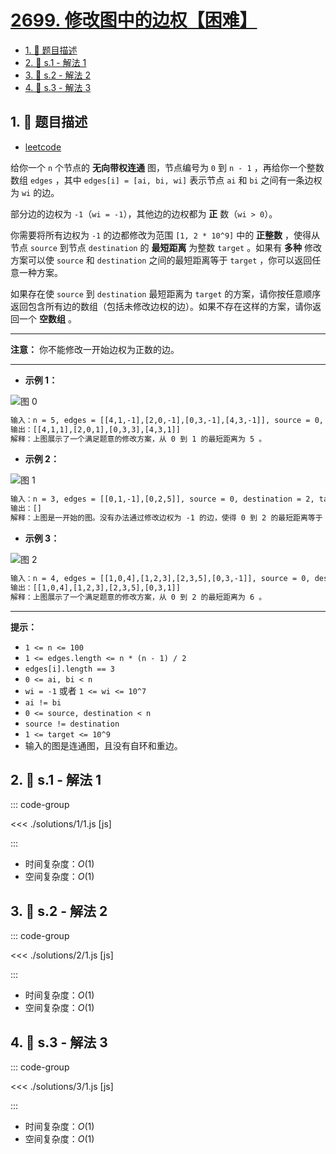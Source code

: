 # [2699. 修改图中的边权【困难】](https://github.com/tnotesjs/TNotes.leetcode/tree/main/notes/2699.%20%E4%BF%AE%E6%94%B9%E5%9B%BE%E4%B8%AD%E7%9A%84%E8%BE%B9%E6%9D%83%E3%80%90%E5%9B%B0%E9%9A%BE%E3%80%91)

<!-- region:toc -->

- [1. 📝 题目描述](#1--题目描述)
- [2. 🎯 s.1 - 解法 1](#2--s1---解法-1)
- [3. 🎯 s.2 - 解法 2](#3--s2---解法-2)
- [4. 🎯 s.3 - 解法 3](#4--s3---解法-3)

<!-- endregion:toc -->

## 1. 📝 题目描述

- [leetcode](https://leetcode.cn/problems/modify-graph-edge-weights/)

给你一个 `n` 个节点的 **无向带权连通** 图，节点编号为 `0` 到 `n - 1` ，再给你一个整数数组 `edges` ，其中 `edges[i] = [ai, bi, wi]` 表示节点 `ai` 和 `bi` 之间有一条边权为 `wi` 的边。

部分边的边权为 `-1`（`wi = -1`），其他边的边权都为 **正** 数（`wi > 0`）。

你需要将所有边权为 `-1` 的边都修改为范围 `[1, 2 * 10^9]` 中的 **正整数** ，使得从节点 `source` 到节点 `destination` 的 **最短距离** 为整数 `target` 。如果有 **多种** 修改方案可以使 `source` 和 `destination` 之间的最短距离等于 `target` ，你可以返回任意一种方案。

如果存在使 `source` 到 `destination` 最短距离为 `target` 的方案，请你按任意顺序返回包含所有边的数组（包括未修改边权的边）。如果不存在这样的方案，请你返回一个 **空数组** 。

---

**注意：** 你不能修改一开始边权为正数的边。

---

- **示例 1：**

![图 0](https://cdn.jsdelivr.net/gh/tnotesjs/imgs@main/2025-09-27-23-20-43.png)

```txt
输入：n = 5, edges = [[4,1,-1],[2,0,-1],[0,3,-1],[4,3,-1]], source = 0, destination = 1, target = 5
输出：[[4,1,1],[2,0,1],[0,3,3],[4,3,1]]
解释：上图展示了一个满足题意的修改方案，从 0 到 1 的最短距离为 5 。
```

- **示例 2：**

![图 1](https://cdn.jsdelivr.net/gh/tnotesjs/imgs@main/2025-09-27-23-20-57.png)

```txt
输入：n = 3, edges = [[0,1,-1],[0,2,5]], source = 0, destination = 2, target = 6
输出：[]
解释：上图是一开始的图。没有办法通过修改边权为 -1 的边，使得 0 到 2 的最短距离等于 6 ，所以返回一个空数组。
```

- **示例 3：**

![图 2](https://cdn.jsdelivr.net/gh/tnotesjs/imgs@main/2025-09-27-23-21-08.png)

```txt
输入：n = 4, edges = [[1,0,4],[1,2,3],[2,3,5],[0,3,-1]], source = 0, destination = 2, target = 6
输出：[[1,0,4],[1,2,3],[2,3,5],[0,3,1]]
解释：上图展示了一个满足题意的修改方案，从 0 到 2 的最短距离为 6 。
```

---

**提示：**

- `1 <= n <= 100`
- `1 <= edges.length <= n * (n - 1) / 2`
- `edges[i].length == 3`
- `0 <= ai, bi < n`
- `wi = -1` 或者 `1 <= wi <= 10^7`
- `ai != bi`
- `0 <= source, destination < n`
- `source != destination`
- `1 <= target <= 10^9`
- 输入的图是连通图，且没有自环和重边。

## 2. 🎯 s.1 - 解法 1

::: code-group

<<< ./solutions/1/1.js [js]

:::

- 时间复杂度：$O(1)$
- 空间复杂度：$O(1)$

## 3. 🎯 s.2 - 解法 2

::: code-group

<<< ./solutions/2/1.js [js]

:::

- 时间复杂度：$O(1)$
- 空间复杂度：$O(1)$

## 4. 🎯 s.3 - 解法 3

::: code-group

<<< ./solutions/3/1.js [js]

:::

- 时间复杂度：$O(1)$
- 空间复杂度：$O(1)$

